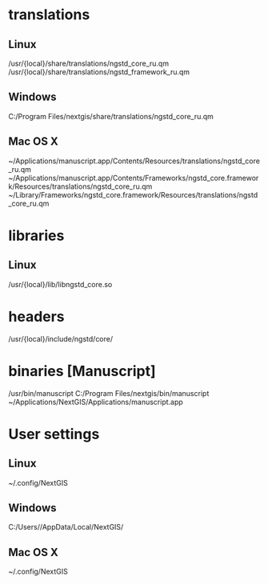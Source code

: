 # translations

## Linux

/usr/{local}/share/translations/ngstd_core_ru.qm
/usr/{local}/share/translations/ngstd_framework_ru.qm

## Windows

C:/Program Files/nextgis/share/translations/ngstd_core_ru.qm

## Mac OS X

~/Applications/manuscript.app/Contents/Resources/translations/ngstd_core_ru.qm
~/Applications/manuscript.app/Contents/Frameworks/ngstd_core.framework/Resources/translations/ngstd_core_ru.qm
~/Library/Frameworks/ngstd_core.framework/Resources/translations/ngstd_core_ru.qm

# libraries

## Linux

/usr/{local}/lib/libngstd_core.so

# headers

/usr/{local}/include/ngstd/core/

# binaries [Manuscript]

/usr/bin/manuscript
C:/Program Files/nextgis/bin/manuscript
~/Applications/NextGIS/Applications/manuscript.app

# User settings

## Linux

~/.config/NextGIS

## Windows

C:/Users/<USER>/AppData/Local/NextGIS/<APPNAME>

## Mac OS X

~/.config/NextGIS
